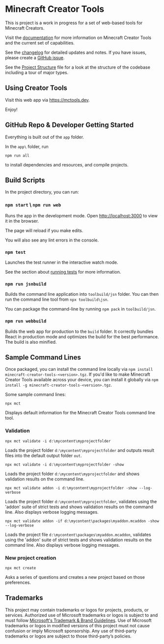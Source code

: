 # Minecraft Creator Tools

This is project is a work in progress for a set of web-based tools for Minecraft Creators.

Visit the [documentation](https://mctools.dev/docs/) for more information on Minecraft Creator Tools and the current set of capabilities.

See the [changelog](CHANGELOG.md) for detailed updates and notes. If you have issues, please create a [GitHub issue](https://github.com/Mojang/minecraft-creator-tools/issues).

See the [Project Structure](ProjectStructure.md) file for a look at the structure of the codebase including a tour of major types.

## Using Creator Tools

Visit this web app via <https://mctools.dev>.

Enjoy!

## GitHub Repo & Developer Getting Started

Everything is built out of the `app` folder.

In the `app\` folder, run

```dotnetcli
npm run all
```

to install dependencies and resources, and compile projects.

## Build Scripts

In the project directory, you can run:

### `npm start` \ `npm run web`

Runs the app in the development mode.
Open [http://localhost:3000](http://localhost:3000) to view it in the browser.

The page will reload if you make edits.

You will also see any lint errors in the console.

### `npm test`

Launches the test runner in the interactive watch mode.

See the section about [running tests](https://facebook.github.io/create-react-app/docs/running-tests) for more information.

### `npm run jsnbuild`

Builds the command line application into `toolbuild/jsn` folder. You can then run the command line tool from `npx toolbuild\jsn`.

You can package the command-line by running `npm pack` in `toolbuild/jsn`.

### `npm run webbuild`

Builds the web app for production to the `build` folder. It correctly bundles React in production mode and optimizes the build for the best performance. The build is also minified.

## Sample Command Lines

Once packaged, you can install the command line locally via `npm install minecraft-creator-tools-<version>.tgz`. If you'd like to make Minecraft Creator Tools available across your device, you can install it globally via `npm install -g minecraft-creator-tools-<version>.tgz`. 

Some sample command lines:

`npx mct`

Displays default information for the Minecraft Creator Tools command line tool.

### Validation

`npx mct validate -i d:\mycontent\myprojectfolder`

Loads the project folder `d:\mycontent\myprojectfolder` and outputs result files into the default output folder `out`.

`npx mct validate -i d:\mycontent\myprojectfolder -show`

Loads the project folder `d:\mycontent\myprojectfolder` and shows validation results on the command line.

`npx mct validate addon -i d:\mycontent\myprojectfolder -show --log-verbose`

Loads the project folder `d:\mycontent\myprojectfolder`, validates using the 'addon' suite of strict tests and shows validation results on the command line. Also displays verbose logging messages.

`npx mct validate addon -if d:\mycontent\packages\myaddon.mcaddon -show --log-verbose`

Loads the project file `d:\mycontent\packages\myaddon.mcaddon`, validates using the 'addon' suite of strict tests and shows validation results on the command line. Also displays verbose logging messages.


### New project creation

`npx mct create`

Asks a series of questions and creates a new project based on those preferences.


## Trademarks 

This project may contain trademarks or logos for projects, products, or services. Authorized use of Microsoft trademarks or logos is subject to and must follow [Microsoft's Trademark & Brand Guidelines](https://www.microsoft.com/legal/intellectualproperty/trademarks/usage/general). Use of Microsoft trademarks or logos in modified versions of this project must not cause confusion or imply Microsoft sponsorship. Any use of third-party trademarks or logos are subject to those third-party’s policies.
